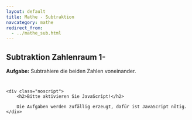```yaml
---
layout: default
title: Mathe - Subtraktion
navcategory: mathe
redirect_from:
  - ../mathe_sub.html
---
```


## Subtraktion Zahlenraum 1-<span id="max"></span>

**Aufgabe:** Subtrahiere die beiden Zahlen voneinander.

<div id="content" class="group">
</div>
<div id="content2" class="group" style="margin-top:40px">
</div>

<script type="text/javascript">
function init() {
    var maxStr = getParameterByName("max");
    var max = 1000;
    if (maxStr !== null) {
        max = parseInt(maxStr, 10);
    }
    $("#max").html(new Intl.NumberFormat('de-DE').format(max));
    sub(max, "#content");

    if (max <= 20) {
        subWithIcons(Math.min(max, 18), "#content2", 4);
    } else {
        $("#content2").remove();
    }
}
</script><noscript>
    <div class="noscript">
        <h2>Bitte aktivieren Sie JavaScript!</h2>

        Die Aufgaben werden zufällig erzeugt, dafür ist JavaScript nötig.
    </div>
</noscript>
